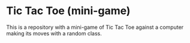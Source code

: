 # Tic Tac Toe (mini-game)
 This is a repository with a mini-game of Tic Tac Toe against a computer making its moves with a random class.
